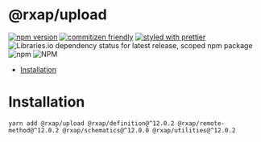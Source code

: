 @rxap/upload
======

[![npm version](https://img.shields.io/npm/v/@rxap/upload?style=flat-square)](https://www.npmjs.com/package/@rxap/upload)
[![commitizen friendly](https://img.shields.io/badge/commitizen-friendly-brightgreen.svg?style=flat-square)](https://commitizen.github.io/cz-cli/)
[![styled with prettier](https://img.shields.io/badge/styled_with-prettier-ff69b4.svg?style=flat-square)](https://github.com/prettier/prettier)
![Libraries.io dependency status for latest release, scoped npm package](https://img.shields.io/librariesio/release/npm/@rxap/upload)
![npm](https://img.shields.io/npm/dm/@rxap/upload)
![NPM](https://img.shields.io/npm/l/@rxap/upload)

> 

- [Installation](#installation)

# Installation

```
yarn add @rxap/upload @rxap/definition@^12.0.2 @rxap/remote-method@^12.0.2 @rxap/schematics@^12.0.0 @rxap/utilities@^12.0.2
```

